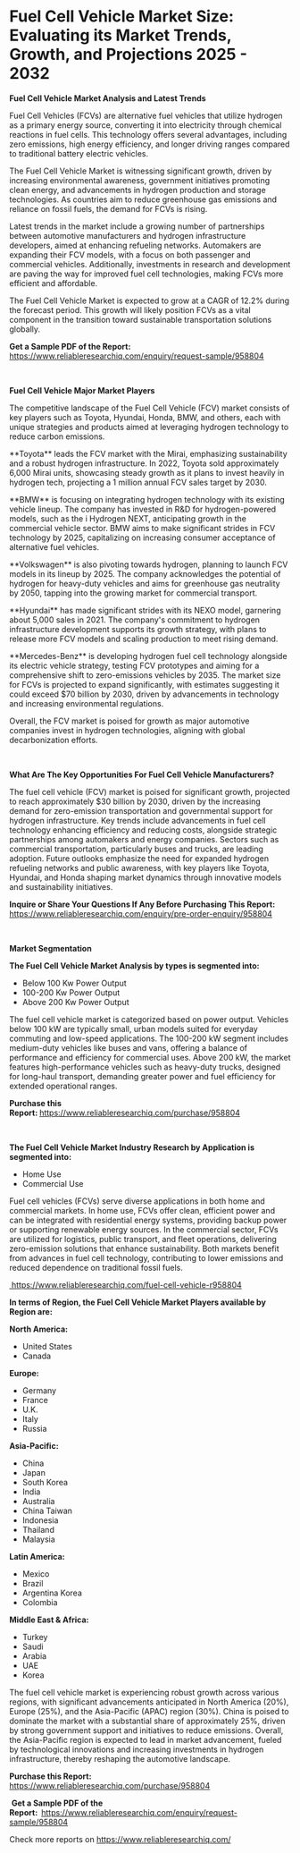 <p><h1>Fuel Cell Vehicle Market Size: Evaluating its Market Trends, Growth, and Projections 2025 - 2032</h1></p><p><strong>Fuel Cell Vehicle Market Analysis and Latest Trends</strong></p>
<p><p>Fuel Cell Vehicles (FCVs) are alternative fuel vehicles that utilize hydrogen as a primary energy source, converting it into electricity through chemical reactions in fuel cells. This technology offers several advantages, including zero emissions, high energy efficiency, and longer driving ranges compared to traditional battery electric vehicles.</p><p>The Fuel Cell Vehicle Market is witnessing significant growth, driven by increasing environmental awareness, government initiatives promoting clean energy, and advancements in hydrogen production and storage technologies. As countries aim to reduce greenhouse gas emissions and reliance on fossil fuels, the demand for FCVs is rising. </p><p>Latest trends in the market include a growing number of partnerships between automotive manufacturers and hydrogen infrastructure developers, aimed at enhancing refueling networks. Automakers are expanding their FCV models, with a focus on both passenger and commercial vehicles. Additionally, investments in research and development are paving the way for improved fuel cell technologies, making FCVs more efficient and affordable.</p><p>The Fuel Cell Vehicle Market is expected to grow at a CAGR of 12.2% during the forecast period. This growth will likely position FCVs as a vital component in the transition toward sustainable transportation solutions globally.</p></p>
<p><strong>Get a Sample PDF of the Report:&nbsp;</strong> <a href="https://www.reliableresearchiq.com/enquiry/request-sample/958804?utm_campaign=3009&utm_medium=2&utm_source=Github&utm_content=ia&utm_term=30032025&utm_id=fuel-cell-vehicle">https://www.reliableresearchiq.com/enquiry/request-sample/958804</a></p>
<p>&nbsp;</p>
<p><strong>Fuel Cell Vehicle Major Market Players</strong></p>
<p><p>The competitive landscape of the Fuel Cell Vehicle (FCV) market consists of key players such as Toyota, Hyundai, Honda, BMW, and others, each with unique strategies and products aimed at leveraging hydrogen technology to reduce carbon emissions.</p><p>**Toyota** leads the FCV market with the Mirai, emphasizing sustainability and a robust hydrogen infrastructure. In 2022, Toyota sold approximately 6,000 Mirai units, showcasing steady growth as it plans to invest heavily in hydrogen tech, projecting a 1 million annual FCV sales target by 2030.</p><p>**BMW** is focusing on integrating hydrogen technology with its existing vehicle lineup. The company has invested in R&D for hydrogen-powered models, such as the i Hydrogen NEXT, anticipating growth in the commercial vehicle sector. BMW aims to make significant strides in FCV technology by 2025, capitalizing on increasing consumer acceptance of alternative fuel vehicles.</p><p>**Volkswagen** is also pivoting towards hydrogen, planning to launch FCV models in its lineup by 2025. The company acknowledges the potential of hydrogen for heavy-duty vehicles and aims for greenhouse gas neutrality by 2050, tapping into the growing market for commercial transport.</p><p>**Hyundai** has made significant strides with its NEXO model, garnering about 5,000 sales in 2021. The company's commitment to hydrogen infrastructure development supports its growth strategy, with plans to release more FCV models and scaling production to meet rising demand.</p><p>**Mercedes-Benz** is developing hydrogen fuel cell technology alongside its electric vehicle strategy, testing FCV prototypes and aiming for a comprehensive shift to zero-emissions vehicles by 2035. The market size for FCVs is projected to expand significantly, with estimates suggesting it could exceed $70 billion by 2030, driven by advancements in technology and increasing environmental regulations. </p><p>Overall, the FCV market is poised for growth as major automotive companies invest in hydrogen technologies, aligning with global decarbonization efforts.</p></p>
<p>&nbsp;</p>
<p><strong>What Are The Key Opportunities For Fuel Cell Vehicle Manufacturers?</strong></p>
<p><p>The fuel cell vehicle (FCV) market is poised for significant growth, projected to reach approximately $30 billion by 2030, driven by the increasing demand for zero-emission transportation and governmental support for hydrogen infrastructure. Key trends include advancements in fuel cell technology enhancing efficiency and reducing costs, alongside strategic partnerships among automakers and energy companies. Sectors such as commercial transportation, particularly buses and trucks, are leading adoption. Future outlooks emphasize the need for expanded hydrogen refueling networks and public awareness, with key players like Toyota, Hyundai, and Honda shaping market dynamics through innovative models and sustainability initiatives.</p></p>
<p><strong>Inquire or Share Your Questions If Any Before Purchasing This Report:</strong> <a href="https://www.reliableresearchiq.com/enquiry/pre-order-enquiry/958804?utm_campaign=3009&utm_medium=2&utm_source=Github&utm_content=ia&utm_term=30032025&utm_id=fuel-cell-vehicle">https://www.reliableresearchiq.com/enquiry/pre-order-enquiry/958804</a></p>
<p>&nbsp;</p>
<p><strong>Market Segmentation</strong></p>
<p><strong>The Fuel Cell Vehicle Market Analysis by types is segmented into:</strong></p>
<p><ul><li>Below 100 Kw Power Output</li><li>100-200 Kw Power Output</li><li>Above 200 Kw Power Output</li></ul></p>
<p><p>The fuel cell vehicle market is categorized based on power output. Vehicles below 100 kW are typically small, urban models suited for everyday commuting and low-speed applications. The 100-200 kW segment includes medium-duty vehicles like buses and vans, offering a balance of performance and efficiency for commercial uses. Above 200 kW, the market features high-performance vehicles such as heavy-duty trucks, designed for long-haul transport, demanding greater power and fuel efficiency for extended operational ranges.</p></p>
<p><strong>Purchase this Report:&nbsp;</strong><a href="https://www.reliableresearchiq.com/purchase/958804?utm_campaign=3009&utm_medium=2&utm_source=Github&utm_content=ia&utm_term=30032025&utm_id=fuel-cell-vehicle">https://www.reliableresearchiq.com/purchase/958804</a></p>
<p>&nbsp;</p>
<p><strong>The Fuel Cell Vehicle Market Industry Research by Application is segmented into:</strong></p>
<p><ul><li>Home Use</li><li>Commercial Use</li></ul></p>
<p><p>Fuel cell vehicles (FCVs) serve diverse applications in both home and commercial markets. In home use, FCVs offer clean, efficient power and can be integrated with residential energy systems, providing backup power or supporting renewable energy sources. In the commercial sector, FCVs are utilized for logistics, public transport, and fleet operations, delivering zero-emission solutions that enhance sustainability. Both markets benefit from advances in fuel cell technology, contributing to lower emissions and reduced dependence on traditional fossil fuels.</p></p>
<p><a href="https://www.reliableresearchiq.com/fuel-cell-vehicle-r958804?utm_campaign=3009&utm_medium=2&utm_source=Github&utm_content=ia&utm_term=30032025&utm_id=fuel-cell-vehicle">&nbsp;https://www.reliableresearchiq.com/fuel-cell-vehicle-r958804</a></p>
<p><strong>In terms of Region, the Fuel Cell Vehicle Market Players available by Region are:</strong></p>
<p>
    <p> <strong> North America: </strong>
        <ul>
            <li>United States</li>
            <li>Canada</li>
        </ul>
        </p> 
    <p> <strong> Europe: </strong>
        <ul>
            <li>Germany</li>
            <li>France</li>
            <li>U.K.</li>
            <li>Italy</li>
            <li>Russia</li>
        </ul>
        </p> 
    <p> <strong> Asia-Pacific: </strong>
        <ul>
            <li>China</li>
            <li>Japan</li>
            <li>South Korea</li>
            <li>India</li>
            <li>Australia</li>
            <li>China Taiwan</li>
            <li>Indonesia</li>
            <li>Thailand</li>
            <li>Malaysia</li>
        </ul>
        </p> 
    <p> <strong> Latin America: </strong>
        <ul>
            <li>Mexico</li>
            <li>Brazil</li>
            <li>Argentina Korea</li>
            <li>Colombia</li>
        </ul>
        </p> 
    <p> <strong> Middle East & Africa: </strong>
        <ul>
            <li>Turkey</li>
            <li>Saudi</li>
            <li>Arabia</li>
            <li>UAE</li>
            <li>Korea</li>
        </ul>
    </p>
    </p>
<p><p>The fuel cell vehicle market is experiencing robust growth across various regions, with significant advancements anticipated in North America (20%), Europe (25%), and the Asia-Pacific (APAC) region (30%). China is poised to dominate the market with a substantial share of approximately 25%, driven by strong government support and initiatives to reduce emissions. Overall, the Asia-Pacific region is expected to lead in market advancement, fueled by technological innovations and increasing investments in hydrogen infrastructure, thereby reshaping the automotive landscape.</p></p>
<p><strong>Purchase this Report: </strong><a href="https://www.reliableresearchiq.com/purchase/958804?utm_campaign=3009&utm_medium=2&utm_source=Github&utm_content=ia&utm_term=30032025&utm_id=fuel-cell-vehicle">https://www.reliableresearchiq.com/purchase/958804</a></p>
<p>&nbsp;<strong>Get a Sample PDF of the Report:&nbsp;&nbsp;</strong><a href="https://www.reliableresearchiq.com/enquiry/request-sample/958804?utm_campaign=3009&utm_medium=2&utm_source=Github&utm_content=ia&utm_term=30032025&utm_id=fuel-cell-vehicle">https://www.reliableresearchiq.com/enquiry/request-sample/958804</a></p>
<p><strong></strong></p>
<p>Check more reports on <a href="https://www.reliableresearchiq.com/?utm_campaign=3009&utm_medium=2&utm_source=Github&utm_content=ia&utm_term=30032025&utm_id=fuel-cell-vehicle">https://www.reliableresearchiq.com/</a></p>